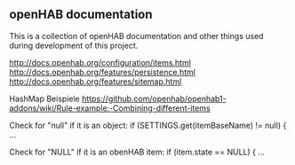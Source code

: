 

## openHAB documentation

This is a collection of openHAB documentation and other things used during development of this project. 

http://docs.openhab.org/configuration/items.html
http://docs.openhab.org/features/persistence.html
http://docs.openhab.org/features/sitemap.html

HashMap Beispiele
https://github.com/openhab/openhab1-addons/wiki/Rule-example:-Combining-different-items


Check for "null" if it is an object:
	if (SETTINGS.get(itemBaseName) != null) { ...

Check for "NULL" if it is an obenHAB item:
	if (item.state == NULL) { ...


